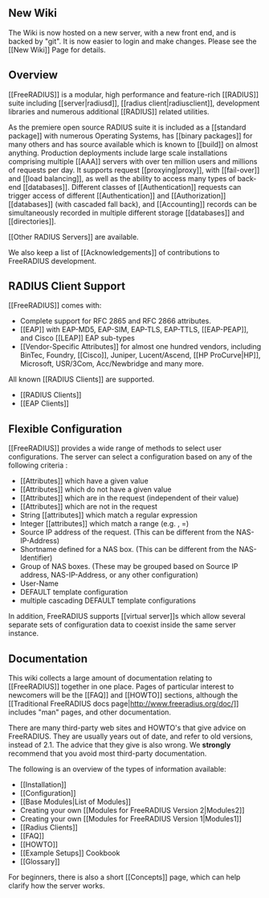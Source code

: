 ## New Wiki

The Wiki is now hosted on a new server, with a new front end, and is backed by "git".  It is now easier to login and make changes.  Please see the [[New Wiki]] Page for details.

## Overview

[[FreeRADIUS]] is a modular, high performance and feature-rich [[RADIUS]] suite including [[server|radiusd]], [[radius client|radiusclient]], development libraries and numerous additional [[RADIUS]] related utilities.

As the premiere open source RADIUS suite it is included as a [[standard package]] with numerous Operating Systems, has [[binary packages]] for many others and has source available which is known to [[build]] on almost anything. Production deployments include large scale installations comprising multiple [[AAA]] servers with over ten million users and millions of requests per day. It supports request [[proxying|proxy]], with [[fail-over]] and [[load balancing]], as well as the ability to access many types of back-end [[databases]]. Different classes of [[Authentication]] requests can trigger access of different [[Authentication]] and [[Authorization]] [[databases]] (with cascaded fall back), and [[Accounting]] records can be simultaneously recorded in multiple different storage [[databases]] and [[directories]].

[[Other RADIUS Servers]] are available.

We also keep a list of [[Acknowledgements]] of contributions to FreeRADIUS development.

## RADIUS Client Support

[[FreeRADIUS]] comes with:

* Complete support for RFC 2865 and RFC 2866 attributes.
* [[EAP]] with EAP-MD5, EAP-SIM, EAP-TLS, EAP-TTLS, [[EAP-PEAP]], and Cisco [[LEAP]] EAP sub-types
* [[Vendor-Specific Attributes]] for almost one hundred vendors, including BinTec, Foundry, [[Cisco]], Juniper, Lucent/Ascend, [[HP ProCurve|HP]], Microsoft, USR/3Com, Acc/Newbridge and many more.

All known [[RADIUS Clients]] are supported.

* [[RADIUS Clients]] 
* [[EAP Clients]]

## Flexible Configuration

[[FreeRADIUS]] provides a wide range of methods to select user configurations. The server can select a configuration based on any of the following criteria : 

* [[Attributes]] which have a given value
* [[Attributes]] which do not have a given value
* [[Attributes]] which are in the request (independent of their value)
* [[Attributes]] which are not in the request
* String [[attributes]] which match a regular expression
* Integer [[attributes]] which match a range (e.g. , =)
* Source IP address of the request. (This can be different from the NAS-IP-Address)
* Shortname defined for a NAS box. (This can be different from the NAS-Identifier)
* Group of NAS boxes. (These may be grouped based on Source IP address, NAS-IP-Address, or any other configuration)
* User-Name
* DEFAULT template configuration
* multiple cascading DEFAULT template configurations

In addition, FreeRADIUS supports [[virtual server]]s which allow several separate sets of configuration data to coexist inside the same server instance.

## Documentation

This wiki collects a large amount of documentation relating to [[FreeRADIUS]] together in one place. Pages of particular interest to newcomers will be the [[FAQ]] and [[HOWTO]] sections, although the [[Traditional FreeRADIUS docs page|http://www.freeradius.org/doc/]] includes "man" pages, and other documentation.

There are many third-party web sites and HOWTO's that give advice on FreeRADIUS.  They are usually years out of date, and refer to old versions, instead of 2.1. The advice that they give is also wrong.  We **strongly** recommend that you avoid most third-party documentation.

The following is an overview of the types of information available:

* [[Installation]]
* [[Configuration]]
* [[Base Modules|List of Modules]]
* Creating your own [[Modules for FreeRADIUS Version 2|Modules2]]
* Creating your own [[Modules for FreeRADIUS Version 1|Modules1]]
* [[Radius Clients]]
* [[FAQ]]
* [[HOWTO]]
* [[Example Setups]] Cookbook
* [[Glossary]]

For beginners, there is also a short [[Concepts]] page, which can help clarify how the server works.